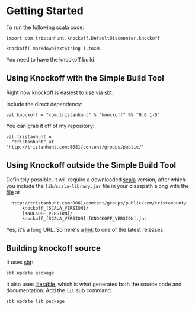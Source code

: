 Getting Started
===============

To run the following scala code:

    import com.tristanhunt.knockoff.DefaultDiscounter.knockoff
    
    knockoff( markdownTextString ).toXML
    
You need to have the knockoff build.


## Using Knockoff with the Simple Build Tool ##

Right now knockoff is easiest to use via [sbt][].

Include the direct dependency:

    val knockoff = "com.tristanhunt" % "knockoff" %% "0.6.1-5"

You can grab it off of my repository:

    val tristanhunt =
      "tristanhunt" at "http://tristanhunt.com:8081/content/groups/public/"


## Using Knockoff outside the Simple Build Tool ##

Definitely possible, it will require a downloaded [scala][] version, after which you
include the `lib/scala-library.jar` file in your classpath along with the [file][1] at

	  http://tristanhunt.com:8081/content/groups/public/com/tristanhunt/
		  knockoff_[SCALA_VERSION]/
		  [KNOCKOFF_VERSION]/
		  knockoff_[SCALA_VERSION]-[KNOCKOFF_VERSION].jar

Yes, it's a long URL. So here's a [link][1] to one of the latest releases.


## Building knockoff source ##

It uses [sbt][]:

    sbt update package

It also uses [literable][], which is what generates both the source code and
documentation. Add the `lit` sub command.

    sbt update lit package


[1]: http://tristanhunt.com:8081/content/groups/public/com/tristanhunt/knockoff_2.7.7/0.6.1-5/knockoff_2.7.7-0.6.1-SNAPSHOT.jar
[literable]: http://tristanhunt.com/projects/literable
[sbt]: http://code.google.com/p/simple-build-tool/
[scala]: http://www.scala-lang.org
